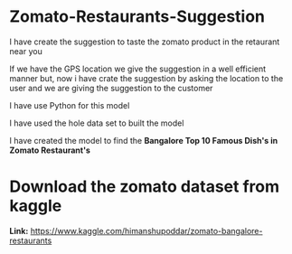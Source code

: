 # Zomato-Restaurants-Suggestion

I have create the suggestion to taste the zomato product in the retaurant near you 

If we have the GPS location we give the suggestion in a well efficient manner but, now i have crate the suggestion by asking the location to the user and we are giving the suggestion to the customer

I have use Python for this model 

I have used the hole data set to built the model

I have created the model to find the __Bangalore Top 10 Famous Dish's in Zomato Restaurant's__

# Download the zomato dataset from kaggle

__Link:__ https://www.kaggle.com/himanshupoddar/zomato-bangalore-restaurants

